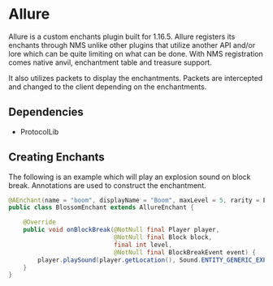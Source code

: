 # Allure
Allure is a custom enchants plugin built for 1.16.5.
Allure registers its enchants through NMS unlike other plugins that utilize another API and/or lore which can be quite limiting on what can be done. With NMS registration comes native anvil, enchantment table and treasure support.

It also utilizes packets to display the enchantments. Packets are intercepted and changed to the client depending on the enchantments.

## Dependencies
- ProtocolLib


## Creating Enchants
The following is an example which will play an explosion sound on block break.
Annotations are used to construct the enchantment.
```java
@AEnchant(name = "boom", displayName = "Boom", maxLevel = 5, rarity = Enchantment.Rarity.RARE, isTreaure = true, target = EnchantmentTarget.TOOL)
public class BlossomEnchant extends AllureEnchant {

    @Override
    public void onBlockBreak(@NotNull final Player player, 
                             @NotNull final Block block, 
                             final int level, 
                             @NotNull final BlockBreakEvent event) {
        player.playSound(player.getLocation(), Sound.ENTITY_GENERIC_EXPLODE, 1.0f, 1.0f);
    }
}
```
